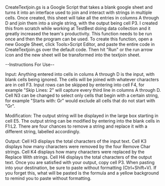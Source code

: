 CreateTextjoin.gs is a Google Script that takes a blank google sheet and turns it into an interface used to join and interact with strings in multiple cells.
Once created, this sheet will take all the entries in columns A through D and join them into a single string, with the output being cell P3.
I created this from scratch while working at TestBest doing data collection and it greatly increased the team's productivity.
This function needs to be run once and then the program can be used.
To create this function, open a new Google Sheet, click Tools>Script Editor, and paste the entire code in CreateTextjoin.gs over the default code. Then hit "Run" or the run arrow icon and the new sheet will be transformed into the textjoin sheet.


--Instructions For Use--

Input:
Anything entered into cells in colums A through D is the input, with blank cells being ignored.
The cells will be joined with whatever characters are in cell F3.
Input rows can be skipped by entering into cell F4, for example "Skip Lines: 2" will capture every third line in columns A through D.
Cell N3 can be changed to select only cells that begin with a certain string, for example "Starts with: Gr" would exclude all cells that do not start with "Gr".

Modification:
The output string will be displayed in the large box starting in cell E5.
The output string can be modified by entering into the blank cells in F1:L2. There are four chances to remove a string and replace it with a different string, labelled accordingly.

Output:
Cell H3 displays the total characters of the input text.
Cell K3 displays how many characters were removed by the four Remove Char strings.
Cell K4 displays how many characters were replaced by the Replace With strings.
Cell H4 displays the total characters of the output text.
Once you are satisfied with your output, copy cell P3. When pasting into your destination, be sure to paste without formatting (Ctrl+Shift+V). If you forget this, what will be pasted is the formula and a yellow background to remind you to paste without formatting.
